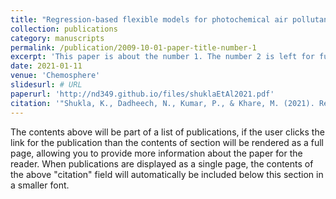 ```yaml
---
title: "Regression-based flexible models for photochemical air pollutants in the national capital territory of megacity Delhi."
collection: publications
category: manuscripts
permalink: /publication/2009-10-01-paper-title-number-1
excerpt: 'This paper is about the number 1. The number 2 is left for future work.'
date: 2021-01-11
venue: 'Chemosphere'
slidesurl: # URL
paperurl: 'http://nd349.github.io/files/shuklaEtAl2021.pdf'
citation: '"Shukla, K., Dadheech, N., Kumar, P., & Khare, M. (2021). Regression-based flexible models for photochemical air pollutants in the national capital territory of megacity Delhi. Chemosphere, 272, 129611."'
---
```


The contents above will be part of a list of publications, if the user clicks the link for the publication than the contents of section will be rendered as a full page, allowing you to provide more information about the paper for the reader. When publications are displayed as a single page, the contents of the above "citation" field will automatically be included below this section in a smaller font.
